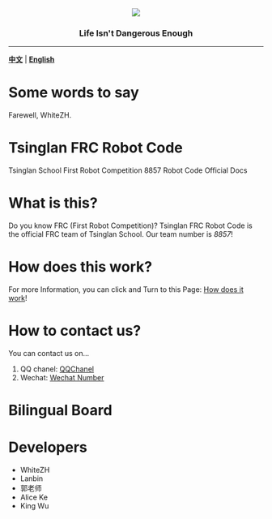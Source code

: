 <div align="center">
  <img src="https://cdn.jsdelivr.net/gh/ye-tutu/blog-cdn@main/picture/1650693278000.gif">
</div>
<h3 align="center">Life Isn't Dangerous Enough</h3>

<hr>

[**中文**](/docs/zh-cn/README.md) | [**English**](/docs/en-us/README.md)

# Some words to say
Farewell, WhiteZH.

# Tsinglan FRC Robot Code
Tsinglan School First Robot Competition 8857 Robot Code Official Docs

# What is this?
Do you know FRC (First Robot Competition)? Tsinglan FRC Robot Code is the official FRC team of Tsinglan School. Our team number is *8857*!

# How does this work?
For more Information, you can click and Turn to this Page: [How does it work](/docs/en-us/HowToUse.md)!

# How to contact us?
You can contact us on...
1. QQ chanel: [QQChanel](#)
2. Wechat: [Wechat Number](#)

# Bilingual Board

# Developers

- WhiteZH
- Lanbin
- 郭老师
- Alice Ke 
- King Wu
